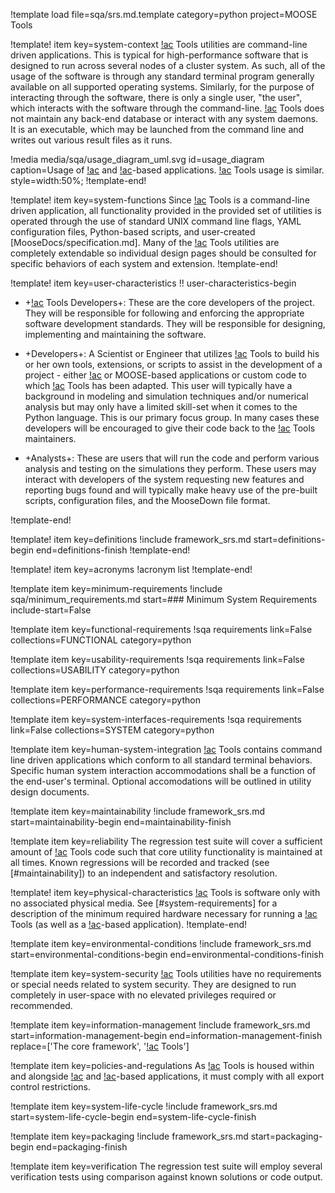 !template load file=sqa/srs.md.template category=python project=MOOSE Tools

!template! item key=system-context
[!ac](MOOSE) Tools utilities are command-line driven applications. This is typical for high-performance
software that is designed to run across several nodes of a cluster system. As such, all of the usage
of the software is through any standard terminal program generally available on all supported
operating systems. Similarly, for the purpose of interacting through the software, there is only
a single user, "the user", which interacts with the software through the command-line. [!ac](MOOSE)
Tools does not maintain any back-end database or interact with any system daemons. It is an executable,
which may be launched from the command line and writes out various result files as it runs.

!media media/sqa/usage_diagram_uml.svg
       id=usage_diagram
       caption=Usage of [!ac](MOOSE) and [!ac](MOOSE)-based applications. [!ac](MOOSE) Tools usage
               is similar.
       style=width:50%;
!template-end!

!template! item key=system-functions
Since [!ac](MOOSE) Tools is a command-line driven application, all functionality provided in the provided
set of utilities is operated through the use of standard UNIX command line flags, YAML configuration
files, Python-based scripts, and user-created [MooseDocs/specification.md]. Many of the [!ac](MOOSE)
Tools utilities are completely extendable so individual design pages should be consulted for specific
behaviors of each system and extension.
!template-end!

!template! item key=user-characteristics
!! user-characteristics-begin

- +[!ac](MOOSE) Tools Developers+: These are the core developers of the project. They will be responsible
  for following and enforcing the appropriate software development standards. They will be
  responsible for designing, implementing and maintaining the software.

- +Developers+: A Scientist or Engineer that utilizes [!ac](MOOSE) Tools to build his or her own
  tools, extensions, or scripts to assist in the development of a project - either [!ac](MOOSE) or
  MOOSE-based applications or custom code to which [!ac](MOOSE) Tools has been adapted. This user will
  typically have a background in modeling and simulation techniques and/or numerical analysis but may
  only have a limited skill-set when it comes to the Python language. This is our primary focus group.
  In many cases these developers will be encouraged to give their code back to the [!ac](MOOSE) Tools
  maintainers.

- +Analysts+: These are users that will run the code and perform various analysis and testing on the
  simulations they perform. These users may interact with developers of the system requesting new features
  and reporting bugs found and will typically make heavy use of the pre-built scripts, configuration
  files, and the MooseDown file format.

!template-end!

!template! item key=definitions
!include framework_srs.md start=definitions-begin end=definitions-finish
!template-end!

!template! item key=acronyms
!acronym list
!template-end!

!template item key=minimum-requirements
!include sqa/minimum_requirements.md start=### Minimum System Requirements include-start=False

!template item key=functional-requirements
!sqa requirements link=False collections=FUNCTIONAL category=python

!template item key=usability-requirements
!sqa requirements link=False collections=USABILITY category=python

!template item key=performance-requirements
!sqa requirements link=False collections=PERFORMANCE category=python

!template item key=system-interfaces-requirements
!sqa requirements link=False collections=SYSTEM category=python

!template item key=human-system-integration
[!ac](MOOSE) Tools contains command line driven applications which conform to all standard terminal
behaviors. Specific human system interaction accommodations shall be a function of the end-user's
terminal. Optional accomodations will be outlined in utility design documents.

!template item key=maintainability
!include framework_srs.md start=maintainability-begin end=maintainability-finish

!template item key=reliability
The regression test suite will cover a sufficient amount of [!ac](MOOSE) Tools code such that core
utility functionality is maintained at all times. Known regressions will be recorded and tracked
(see [#maintainability]) to an independent and satisfactory resolution.

!template! item key=physical-characteristics
[!ac](MOOSE) Tools is software only with no associated physical media. See [#system-requirements] for
a description of the minimum required hardware necessary for running a [!ac](MOOSE) Tools (as well as
a [!ac](MOOSE)-based application).
!template-end!

!template item key=environmental-conditions
!include framework_srs.md start=environmental-conditions-begin end=environmental-conditions-finish

!template item key=system-security
[!ac](MOOSE) Tools utilities have no requirements or special needs related to system security. They
are designed to run completely in user-space with no elevated privileges required or recommended.

!template item key=information-management
!include framework_srs.md start=information-management-begin end=information-management-finish replace=['The core framework', '[!ac](MOOSE) Tools']

!template item key=policies-and-regulations
As [!ac](MOOSE) Tools is housed within and alongside [!ac](MOOSE) and [!ac](MOOSE)-based applications,
it must comply with all export control restrictions.

!template item key=system-life-cycle
!include framework_srs.md start=system-life-cycle-begin end=system-life-cycle-finish

!template item key=packaging
!include framework_srs.md start=packaging-begin end=packaging-finish

!template item key=verification
The regression test suite will employ several verification tests using comparison against known
solutions or code output.
